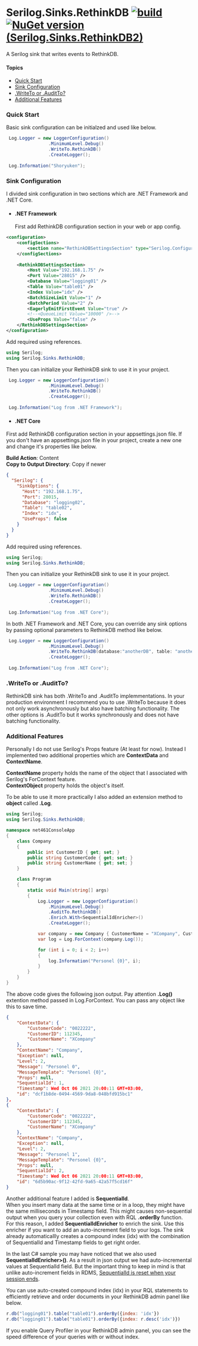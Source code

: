 # Serilog.Sinks.RethinkDB [![build](https://github.com/erkanozmenli/serilog-sinks-rethinkdb/actions/workflows/main.yml/badge.svg?branch=master)](https://github.com/erkanozmenli/serilog-sinks-rethinkdb/actions/workflows/main.yml) [![NuGet version (Serilog.Sinks.RethinkDB2)](https://img.shields.io/nuget/v/Serilog.Sinks.RethinkDB2.svg?style=flat-square)](https://www.nuget.org/packages/Serilog.Sinks.RethinkDB2/)

A Serilog sink that writes events to RethinkDB.  

#### Topics
* [Quick Start](#quick-start)
* [Sink Configuration](#sink-configuration)
* [.WriteTo or .AuditTo?](#writeto-or-auditto)
* [Additional Features](#additional-features)

### Quick Start
Basic sink configuration can be initialzed and used like below.  
  
```csharp
 Log.Logger = new LoggerConfiguration()
                .MinimumLevel.Debug()
                .WriteTo.RethinkDB()
                .CreateLogger();
  
 Log.Information("Shoryuken");
```
  
### Sink Configuration
  
I divided sink configuration in two sections which are .NET Framework and .NET Core.
  
* #### .NET Framework
  
  First add RethinkDB configuration section in your web or app config.  
```xml
<configuration>
	<configSections>
		<section name="RethinkDBSettingsSection" type="Serilog.Configuration.RethinkDBConfigurationSection, Serilog.Sinks.RethinkDB" />
	</configSections>
    
	<RethinkDBSettingsSection>
		<Host Value="192.168.1.75" />
		<Port Value="28015" />
		<Database Value="logging01" />
		<Table Value="table01" />
		<Index Value="idx" />
		<BatchSizeLimit Value="1" />
		<BatchPeriod Value="2" />
		<EagerlyEmitFirstEvent Value="true" />
		<!--<QueueLimit Value="10000" />-->
		<UseProps Value="false" />
	</RethinkDBSettingsSection>
</configuration>
```
  
Add required using references.
```csharp
using Serilog;
using Serilog.Sinks.RethinkDB;
```
  
Then you can initialize your RethinkDB sink to use it in your project.
```csharp
 Log.Logger = new LoggerConfiguration()
                .MinimumLevel.Debug()
                .WriteTo.RethinkDB()
                .CreateLogger();
  
 Log.Information("Log from .NET Framework");
```
  
* #### .NET Core
  
First add RethinkDB configuration section in your appsettings.json file. If you don't have an appsettings.json file in your project, create a new one and change it's properties like below.
  
**Build Action**: Content  
**Copy to Output Directory**: Copy if newer
  
```json
{
  "Serilog": {
    "SinkOptions": {
      "Host": "192.168.1.75",
      "Port": 28015,
      "Database": "logging02",
      "Table": "table02",
      "Index": "idx",
      "UseProps": false
    }
  }
}  
```
  
Add required using references.
```csharp
using Serilog;
using Serilog.Sinks.RethinkDB;
```
  
Then you can initialize your RethinkDB sink to use it in your project.
```csharp
 Log.Logger = new LoggerConfiguration()
                .MinimumLevel.Debug()
                .WriteTo.RethinkDB()
                .CreateLogger();
  
 Log.Information("Log from .NET Core");
```
  
In both .NET Framework and .NET Core, you can override any sink options by passing optional parameters to RethinkDB method like below.  
  
```csharp
 Log.Logger = new LoggerConfiguration()
                .MinimumLevel.Debug()
                .WriteTo.RethinkDB(database:"anotherDB", table: "anotherTBL")
                .CreateLogger();
  
 Log.Information("Log from .NET Core");
```
  
### .WriteTo or .AuditTo?
RethinkDB sink has both .WriteTo and .AuditTo implemmentations. In your production environment I recommend you to use .WriteTo because it does not only work asynchronously but also have batching functionality. The other options is .AuditTo but it works synchronously and does not have batching functionality.
  
### Additional Features
Personally I do not use Serilog's Props feature (At least for now). Instead I implemented two additional properties which are **ContextData** and **ContextName**.
  
**ContextName** property holds the name of the object that I associated with Serilog's ForContext feature.  
**ContextObject** property holds the object's itself.  

To be able to use it more practically I also added an extension method to **object** called **.Log**.  
  
```csharp
using Serilog;
using Serilog.Sinks.RethinkDB;

namespace net461ConsoleApp
{
    class Company 
    {
        public int CustomerID { get; set; }
        public string CustomerCode { get; set; }
        public string CustomerName { get; set; }
    }

    class Program
    {
        static void Main(string[] args)
        {
            Log.Logger = new LoggerConfiguration()
                .MinimumLevel.Debug()
                .AuditTo.RethinkDB()
                .Enrich.With<SequentialIdEnricher>()
                .CreateLogger();

            var company = new Company { CustomerName = "XCompany", CustomerID = 112345, CustomerCode = "0022222" };
            var log = Log.ForContext(company.Log());

            for (int i = 0; i < 2; i++)
            {
                log.Information("Personel {0}", i);
            }
        }
    }
}
```  
  
The above code gives the following json output. Pay attention **.Log()** extention method passed in Log.ForContext. You can pass any object like this to save time.
  
```json
{
    "ContextData": {
        "CustomerCode": "0022222",
        "CustomerID": 112345,
        "CustomerName": "XCompany"
    },
    "ContextName": "Company",
    "Exception": null,
    "Level": 2,
    "Message": "Personel 0",
    "MessageTemplate": "Personel {0}",
    "Props": null,
    "SequentialId": 1,
    "Timestamp": Wed Oct 06 2021 20:00:11 GMT+03:00,
    "id": "dcf1b8de-0494-4569-9da8-048bfd915bc1"
},
{
    "ContextData": {
        "CustomerCode": "0022222",
        "CustomerID": 112345,
        "CustomerName": "XCompany"
    },
    "ContextName": "Company",
    "Exception": null,
    "Level": 2,
    "Message": "Personel 1",
    "MessageTemplate": "Personel {0}",
    "Props": null,
    "SequentialId": 2,
    "Timestamp": Wed Oct 06 2021 20:00:11 GMT+03:00,
    "id": "6d5b90ac-9f12-42fd-9a65-42a57f5cd16f"
}
```
  
Another additional feature I added is **SequentialId**.  
When you insert many data at the same time or in a loop, they might have the same milliseconds in Timestamp field. This might causes non-sequential output when you query your collection even with RQL **.orderBy** function. For this reason, I added **SequentialIdEnricher** to enrich the sink. Use this enricher if you want to add an auto-increment field to your logs. The sink already automaticallly creates a compound index (idx) with the combination of SequentialId and Timestamp fields to get right order.
  
In the last C# sample you may have noticed that we also used **SequentialIdEnricher>()**. As a result in json output we had auto-incremental values at SequentialId field. But the important thing to keep in mind is that unlike auto-increment fields in RDMS, <ins>SequentialId is reset when your session ends</ins>.  

You can use auto-created compound index (idx) in your RQL statements to efficiently retrieve and order documents in your RethinkDB admin panel like below.

```javascript
r.db("logging01").table("table01").orderBy({index: 'idx'})
r.db("logging01").table("table01").orderBy({index: r.desc('idx')})
```
If you enable Query Profiler in your RethinkDB admin panel, you can see the speed difference of your queries with or without index.
